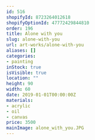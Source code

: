 ```yaml
---
id: 516
shopifyId: 8723264012618
shopifyOptionId: 47772429844810
order: 196
title: Alone with you
slug: alone-with-you
url: art-works/alone-with-you
aliases: []
categories:
- painting
inStock: true
isVisible: true
location: ""
height: 90
width: 60
date: 2019-01-01T00:00:00Z
materials:
- acrylic
- oil
- canvas
price: 3500
mainImage: alone_with_you.JPG
---
```

